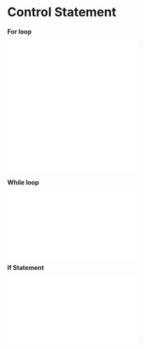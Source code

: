# Control Statement

**For loop**

![](../../assets/for_loop_octave.md)
![](../../assets/for_loop_output.md)

**While loop**

![](../../assets/while_loop_octave.md)

**If Statement**

![](../../assets/if_statement.md)